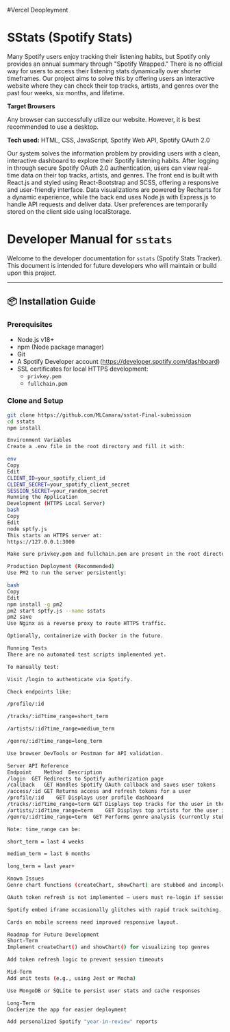 #Vercel Deopleyment


# SStats (Spotify Stats)

Many Spotify users enjoy tracking their listening habits, but Spotify only provides an annual summary through "Spotify Wrapped." There is no official way for users to access their listening stats dynamically over shorter timeframes. Our project aims to solve this by offering users an interactive website where they can check their top tracks, artists, and genres over the past four weeks, six months, and lifetime.

**Target Browsers**

Any browser can successfully utilize our website. However, it is best recommended to use a desktop.

**Tech used:** HTML, CSS, JavaScript, Spotify Web API, Spotify OAuth 2.0

Our system solves the information problem by providing users with a clean, interactive dashboard to explore their Spotify listening habits. After logging in through secure Spotify OAuth 2.0 authentication, users can view real-time data on their top tracks, artists, and genres. The front end is built with React.js and styled using React-Bootstrap and SCSS, offering a responsive and user-friendly interface. Data visualizations are powered by Recharts for a dynamic experience, while the back end uses Node.js with Express.js to handle API requests and deliver data. User preferences are temporarily stored on the client side using localStorage.


# Developer Manual for `sstats`

Welcome to the developer documentation for `sstats` (Spotify Stats Tracker). This document is intended for future developers who will maintain or build upon this project.

---

## 📦 Installation Guide

### Prerequisites

- Node.js v18+
- npm (Node package manager)
- Git
- A Spotify Developer account (https://developer.spotify.com/dashboard)
- SSL certificates for local HTTPS development:
  - `privkey.pem`
  - `fullchain.pem`

### Clone and Setup

```bash
git clone https://github.com/MLCamara/sstat-Final-submission
cd sstats
npm install

Environment Variables
Create a .env file in the root directory and fill it with:

env
Copy
Edit
CLIENT_ID=your_spotify_client_id
CLIENT_SECRET=your_spotify_client_secret
SESSION_SECRET=your_random_secret
Running the Application
Development (HTTPS Local Server)
bash
Copy
Edit
node sptfy.js
This starts an HTTPS server at:
https://127.0.0.1:3000

Make sure privkey.pem and fullchain.pem are present in the root directory for HTTPS to work.

Production Deployment (Recommended)
Use PM2 to run the server persistently:

bash
Copy
Edit
npm install -g pm2
pm2 start sptfy.js --name sstats
pm2 save
Use Nginx as a reverse proxy to route HTTPS traffic.

Optionally, containerize with Docker in the future.

Running Tests
There are no automated test scripts implemented yet.

To manually test:

Visit /login to authenticate via Spotify.

Check endpoints like:

/profile/:id

/tracks/:id?time_range=short_term

/artists/:id?time_range=medium_term

/genre/:id?time_range=long_term

Use browser DevTools or Postman for API validation.

Server API Reference
Endpoint	Method	Description
/login	GET	Redirects to Spotify authorization page
/callback	GET	Handles Spotify OAuth callback and saves user tokens
/access/:id	GET	Returns access and refresh tokens for a user
/profile/:id	GET	Displays user profile dashboard
/tracks/:id?time_range=term	GET	Displays top tracks for the user in the given range
/artists/:id?time_range=term	GET	Displays top artists for the user in the given range
/genre/:id?time_range=term	GET	Performs genre analysis (currently stubbed)

Note: time_range can be:

short_term = last 4 weeks

medium_term = last 6 months

long_term = last year+

Known Issues
Genre chart functions (createChart, showChart) are stubbed and incomplete.

OAuth token refresh is not implemented — users must re-login if session expires.

Spotify embed iframe occasionally glitches with rapid track switching.

Cards on mobile screens need improved responsive layout.

Roadmap for Future Development
Short-Term
Implement createChart() and showChart() for visualizing top genres

Add token refresh logic to prevent session timeouts

Mid-Term
Add unit tests (e.g., using Jest or Mocha)

Use MongoDB or SQLite to persist user stats and cache responses

Long-Term
Dockerize the app for easier deployment

Add personalized Spotify "year-in-review" reports